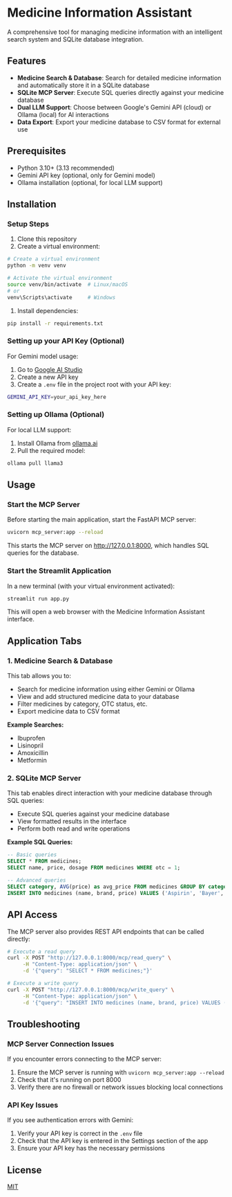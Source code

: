 # Medicine Information Assistant

A comprehensive tool for managing medicine information with an intelligent search system and SQLite database integration.

## Features

- **Medicine Search & Database**: Search for detailed medicine information and automatically store it in a SQLite database
- **SQLite MCP Server**: Execute SQL queries directly against your medicine database
- **Dual LLM Support**: Choose between Google's Gemini API (cloud) or Ollama (local) for AI interactions
- **Data Export**: Export your medicine database to CSV format for external use

## Prerequisites

- Python 3.10+ (3.13 recommended)
- Gemini API key (optional, only for Gemini model)
- Ollama installation (optional, for local LLM support)

## Installation

### Setup Steps

1. Clone this repository
2. Create a virtual environment:

```bash
# Create a virtual environment
python -m venv venv

# Activate the virtual environment
source venv/bin/activate  # Linux/macOS
# or
venv\Scripts\activate     # Windows
```

1. Install dependencies:

```bash
pip install -r requirements.txt
```

### Setting up your API Key (Optional)

For Gemini model usage:

1. Go to [Google AI Studio](https://aistudio.google.com/)
2. Create a new API key
3. Create a `.env` file in the project root with your API key:

``` bash
GEMINI_API_KEY=your_api_key_here
```

### Setting up Ollama (Optional)

For local LLM support:

1. Install Ollama from [ollama.ai](https://ollama.ai)
2. Pull the required model:

```bash
ollama pull llama3
```

## Usage

### Start the MCP Server

Before starting the main application, start the FastAPI MCP server:

```bash
uvicorn mcp_server:app --reload
```

This starts the MCP server on <http://127.0.0.1:8000>, which handles SQL queries for the database.

### Start the Streamlit Application

In a new terminal (with your virtual environment activated):

```bash
streamlit run app.py
```

This will open a web browser with the Medicine Information Assistant interface.

## Application Tabs

### 1. Medicine Search & Database

This tab allows you to:

- Search for medicine information using either Gemini or Ollama
- View and add structured medicine data to your database
- Filter medicines by category, OTC status, etc.
- Export medicine data to CSV format

**Example Searches:**

- Ibuprofen
- Lisinopril
- Amoxicillin
- Metformin

### 2. SQLite MCP Server

This tab enables direct interaction with your medicine database through SQL queries:

- Execute SQL queries against your medicine database
- View formatted results in the interface
- Perform both read and write operations

**Example SQL Queries:**

```sql
-- Basic queries
SELECT * FROM medicines;
SELECT name, price, dosage FROM medicines WHERE otc = 1;

-- Advanced queries
SELECT category, AVG(price) as avg_price FROM medicines GROUP BY category;
INSERT INTO medicines (name, brand, price) VALUES ('Aspirin', 'Bayer', 5.99);
```

## API Access

The MCP server also provides REST API endpoints that can be called directly:

```bash
# Execute a read query
curl -X POST "http://127.0.0.1:8000/mcp/read_query" \
     -H "Content-Type: application/json" \
     -d '{"query": "SELECT * FROM medicines;"}'

# Execute a write query
curl -X POST "http://127.0.0.1:8000/mcp/write_query" \
     -H "Content-Type: application/json" \
     -d '{"query": "INSERT INTO medicines (name, brand, price) VALUES (\"Paracetamol\", \"Tylenol\", 4.99);"}'
```

## Troubleshooting

### MCP Server Connection Issues

If you encounter errors connecting to the MCP server:

1. Ensure the MCP server is running with `uvicorn mcp_server:app --reload`
2. Check that it's running on port 8000
3. Verify there are no firewall or network issues blocking local connections

### API Key Issues

If you see authentication errors with Gemini:

1. Verify your API key is correct in the `.env` file
2. Check that the API key is entered in the Settings section of the app
3. Ensure your API key has the necessary permissions

## License

[MIT](LICENSE)
